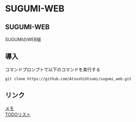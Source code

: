 # SUGUMI-WEB

## SUGUMI-WEB
SUGUMIのWEB版

## 導入
コマンドプロンプトで以下のコマンドを実行する
```
git clone https://github.com/AtsushiUtsumi/sugumi_web.git
```

## リンク
[メモ](document/NOTE.md)  
[TODOリスト](document/TODO.md)
